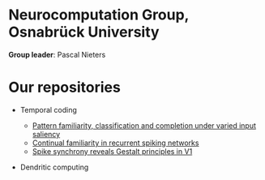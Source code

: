 # Neurocomputation Group, Osnabrück University

**Group leader**: Pascal Nieters

# Our repositories
- Temporal coding
  - [Pattern familiarity, classification and completion under varied input saliency](https://github.com/rainsummer613/)
  - [Continual familiarity in recurrent spiking networks](https://github.com/rainsummer613/spiking-continual-familiarity)
  - [Spike synchrony reveals Gestalt principles in V1](https://github.com/rainsummer613/synchrony)

- Dendritic computing
